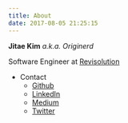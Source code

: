 ```yaml
---
title: About
date: 2017-08-05 21:25:15
---
```


**Jitae Kim** *a.k.a. Originerd*

Software Engineer at [Revisolution](http://revisolution.com)

- Contact
  - [Github](https://github.com/originerd)
  - [LinkedIn](https://linkedin.com/in/originerd)
  - [Medium](https://medium.com/@originerd)
  - [Twitter](https://twitter.com/Originerds)
